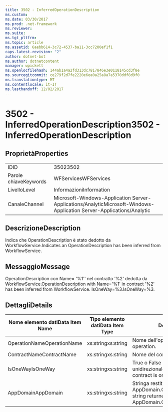 ```yaml
---
title: 3502 - InferredOperationDescription
ms.custom: 
ms.date: 03/30/2017
ms.prod: .net-framework
ms.reviewer: 
ms.suite: 
ms.tgt_pltfrm: 
ms.topic: article
ms.assetid: 6aebb614-3c72-4537-ba11-3cc7200ef1f1
caps.latest.revision: "2"
author: dotnet-bot
ms.author: dotnetcontent
manager: wpickett
ms.openlocfilehash: 144ab1a4a2fd313dc7817846e3e0118145cd3f8e
ms.sourcegitcommit: ce279f2d7fe2220e6ea0a25a8a7a5370ddf8d9f0
ms.translationtype: MT
ms.contentlocale: it-IT
ms.lasthandoff: 12/02/2017
---
```

# <a name="3502---inferredoperationdescription"></a><span data-ttu-id="16329-102">3502 - InferredOperationDescription</span><span class="sxs-lookup"><span data-stu-id="16329-102">3502 - InferredOperationDescription</span></span>
## <a name="properties"></a><span data-ttu-id="16329-103">Proprietà</span><span class="sxs-lookup"><span data-stu-id="16329-103">Properties</span></span>  
  
|||  
|-|-|  
|<span data-ttu-id="16329-104">ID</span><span class="sxs-lookup"><span data-stu-id="16329-104">ID</span></span>|<span data-ttu-id="16329-105">3502</span><span class="sxs-lookup"><span data-stu-id="16329-105">3502</span></span>|  
|<span data-ttu-id="16329-106">Parole chiave</span><span class="sxs-lookup"><span data-stu-id="16329-106">Keywords</span></span>|<span data-ttu-id="16329-107">WFServices</span><span class="sxs-lookup"><span data-stu-id="16329-107">WFServices</span></span>|  
|<span data-ttu-id="16329-108">Livello</span><span class="sxs-lookup"><span data-stu-id="16329-108">Level</span></span>|<span data-ttu-id="16329-109">Informazioni</span><span class="sxs-lookup"><span data-stu-id="16329-109">Information</span></span>|  
|<span data-ttu-id="16329-110">Canale</span><span class="sxs-lookup"><span data-stu-id="16329-110">Channel</span></span>|<span data-ttu-id="16329-111">Microsoft-Windows-Application Server-Applications/Analytic</span><span class="sxs-lookup"><span data-stu-id="16329-111">Microsoft-Windows-Application Server-Applications/Analytic</span></span>|  
  
## <a name="description"></a><span data-ttu-id="16329-112">Descrizione</span><span class="sxs-lookup"><span data-stu-id="16329-112">Description</span></span>  
 <span data-ttu-id="16329-113">Indica che OperationDescription è stato dedotto da WorkflowService.</span><span class="sxs-lookup"><span data-stu-id="16329-113">Indicates an OperationDescription has been inferred from WorkflowService.</span></span>  
  
## <a name="message"></a><span data-ttu-id="16329-114">Messaggio</span><span class="sxs-lookup"><span data-stu-id="16329-114">Message</span></span>  
 <span data-ttu-id="16329-115">OperationDescription con Name= '%1'' nel contratto '%2' dedotta da WorkflowService.</span><span class="sxs-lookup"><span data-stu-id="16329-115">OperationDescription with Name='%1' in contract '%2' has been inferred from WorkflowService.</span></span> <span data-ttu-id="16329-116">IsOneWay=%3.</span><span class="sxs-lookup"><span data-stu-id="16329-116">IsOneWay=%3.</span></span>  
  
## <a name="details"></a><span data-ttu-id="16329-117">Dettagli</span><span class="sxs-lookup"><span data-stu-id="16329-117">Details</span></span>  
  
|<span data-ttu-id="16329-118">Nome elemento dati</span><span class="sxs-lookup"><span data-stu-id="16329-118">Data Item Name</span></span>|<span data-ttu-id="16329-119">Tipo elemento dati</span><span class="sxs-lookup"><span data-stu-id="16329-119">Data Item Type</span></span>|<span data-ttu-id="16329-120">Descrizione</span><span class="sxs-lookup"><span data-stu-id="16329-120">Description</span></span>|  
|--------------------|--------------------|-----------------|  
|<span data-ttu-id="16329-121">OperationName</span><span class="sxs-lookup"><span data-stu-id="16329-121">OperationName</span></span>|<span data-ttu-id="16329-122">xs:string</span><span class="sxs-lookup"><span data-stu-id="16329-122">xs:string</span></span>|<span data-ttu-id="16329-123">Nome dell'operazione.</span><span class="sxs-lookup"><span data-stu-id="16329-123">The name of the operation.</span></span>|  
|<span data-ttu-id="16329-124">ContractName</span><span class="sxs-lookup"><span data-stu-id="16329-124">ContractName</span></span>|<span data-ttu-id="16329-125">xs:string</span><span class="sxs-lookup"><span data-stu-id="16329-125">xs:string</span></span>|<span data-ttu-id="16329-126">Nome del contratto.</span><span class="sxs-lookup"><span data-stu-id="16329-126">The name of the contract.</span></span>|  
|<span data-ttu-id="16329-127">IsOneWay</span><span class="sxs-lookup"><span data-stu-id="16329-127">IsOneWay</span></span>|<span data-ttu-id="16329-128">xs:string</span><span class="sxs-lookup"><span data-stu-id="16329-128">xs:string</span></span>|<span data-ttu-id="16329-129">True o False che indica se il contratto è unidirezionale.</span><span class="sxs-lookup"><span data-stu-id="16329-129">True or False indicating if the contract is one-way.</span></span>|  
|<span data-ttu-id="16329-130">AppDomain</span><span class="sxs-lookup"><span data-stu-id="16329-130">AppDomain</span></span>|<span data-ttu-id="16329-131">xs:string</span><span class="sxs-lookup"><span data-stu-id="16329-131">xs:string</span></span>|<span data-ttu-id="16329-132">Stringa restituita da AppDomain.CurrentDomain.FriendlyName.</span><span class="sxs-lookup"><span data-stu-id="16329-132">The string returned by AppDomain.CurrentDomain.FriendlyName.</span></span>|

